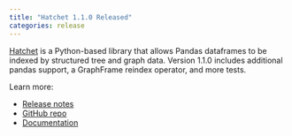 ```yaml
---
title: "Hatchet 1.1.0 Released"
categories: release
---
```


[Hatchet](https://github.com/LLNL/hatchet) is a Python-based library that allows Pandas dataframes to be indexed by structured tree and graph data. Version 1.1.0 includes additional pandas support, a GraphFrame reindex operator, and more tests.

Learn more:
- [Release notes](https://github.com/LLNL/hatchet/releases/tag/v1.1.0)
- [GitHub repo](https://github.com/LLNL/hatchet)
- [Documentation](https://hatchet.readthedocs.io/en/latest/)
